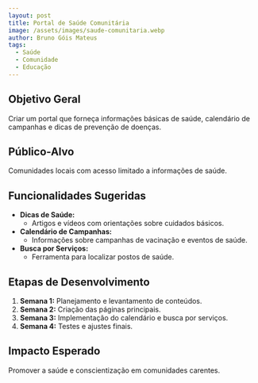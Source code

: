 ```yaml
---
layout: post
title: Portal de Saúde Comunitária
image: /assets/images/saude-comunitaria.webp
author: Bruno Góis Mateus
tags:
  - Saúde
  - Comunidade
  - Educação
---
```

## Objetivo Geral
Criar um portal que forneça informações básicas de saúde, calendário de campanhas e dicas de prevenção de doenças.

## Público-Alvo
Comunidades locais com acesso limitado a informações de saúde.

## Funcionalidades Sugeridas
- **Dicas de Saúde:**  
  - Artigos e vídeos com orientações sobre cuidados básicos.  
- **Calendário de Campanhas:**  
  - Informações sobre campanhas de vacinação e eventos de saúde.  
- **Busca por Serviços:**  
  - Ferramenta para localizar postos de saúde.  

## Etapas de Desenvolvimento
1. **Semana 1:** Planejamento e levantamento de conteúdos.  
2. **Semana 2:** Criação das páginas principais.  
3. **Semana 3:** Implementação do calendário e busca por serviços.  
4. **Semana 4:** Testes e ajustes finais.

## Impacto Esperado
Promover a saúde e conscientização em comunidades carentes.

